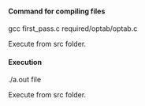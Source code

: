 #### Command for compiling files
gcc first_pass.c required/optab/optab.c

Execute from src folder.

#### Execution
./a.out file

Execute from src folder.
